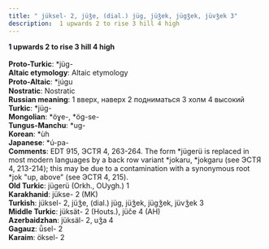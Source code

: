 ```yaml
---
title: " jüksel- 2, jüǯe, (dial.) jüg, jüǯek, jügǯek, jüvǯek 3"
description:  1 upwards 2 to rise 3 hill 4 high
---
```

<p data-pagefind-weight="0.5">
<strong> 1 upwards 2 to rise 3 hill 4 high</strong><br><br>
<strong>Proto-Turkic</strong>:  *jüg-<br>
<strong>Altaic etymology</strong>:  Altaic etymology<br>
<strong> Proto-Altaic</strong>:  *i̯úgu<br>
<strong>Nostratic</strong>:  Nostratic<br>
<strong>Russian meaning</strong>:  1 вверх, наверх 2 подниматься 3 холм 4 высокий<br>
<strong>Turkic</strong>:  *jüg-<br>
<strong>Mongolian</strong>:  *öɣe-, *ög-se-<br>
<strong>Tungus-Manchu</strong>:  *ug-<br>
<strong>Korean</strong>:  *ùh<br>
<strong>Japanese</strong>:  *ú-pa-<br>
<strong>Comments</strong>:  EDT 915, ЭСТЯ 4, 263-264. The form *jügerü is replaced in most modern languages by a back row variant *jokaru, *jokgaru (see ЭСТЯ 4, 213-214); this may be due to a contamination with a synonymous root *jok "up, above" (see ЭСТЯ 4, 215).<br>
<strong>Old Turkic</strong>:  jügerü (Orkh., OUygh.) 1<br>
<strong>Karakhanid</strong>:  jükse- 2 (MK)<br>
<strong>Turkish</strong>:  jüksel- 2, jüǯe, (dial.) jüg, jüǯek, jügǯek, jüvǯek 3<br>
<strong>Middle Turkic</strong>:  jüksät- 2 (Houts.), jüče 4 (AH)<br>
<strong>Azerbaidzhan</strong>:  jüksäl- 2, uǯa 4<br>
<strong>Gagauz</strong>:  ǖsel- 2<br>
<strong>Karaim</strong>:  öksel- 2<br>

</p>
